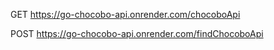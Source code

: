 GET
https://go-chocobo-api.onrender.com/chocoboApi

POST
https://go-chocobo-api.onrender.com/findChocoboApi
